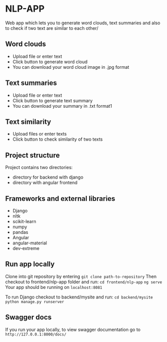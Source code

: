 # NLP-APP 

Web app which lets you to generate word clouds, text summaries and also to check if two text are similar to each other/

## Word clouds
- Upload file or enter text
- Click button to generate word cloud
- You can download your word cloud image in .jpg format

## Text summaries
- Upload file or enter text
- Click button to generate text summary
- You can download your summary in .txt format1

## Text similarity
- Upload files or enter texts
- Click button to check similarity of two texts

## Project structure
Project contains two directories: 
- directory for backend with django
- directory with angular frontend 

## Frameworks and external libraries
- Django
- nltk
- scikit-learn
- numpy
- pandas
- Angular
- angular-material
- dev-extreme

## Run app locally
Clone into git repository by entering `git clone path-to-repository`
Then checkout to frontend/nlp-app folder and run:
`cd frontend/nlp-app`
`ng serve`
Your app should be running on `localhost:8081`

To run Django checkout to backend/mysite and run:
`cd backend/mysite`
`python manage.py runserver`

## Swagger docs
If you run your app locally, to view swagger documentation go to `http://127.0.0.1:8000/docs/`
